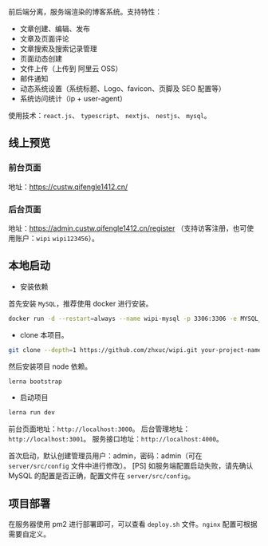 前后端分离，服务端渲染的博客系统。支持特性：

- 文章创建、编辑、发布
- 文章及页面评论
- 文章搜索及搜索记录管理
- 页面动态创建
- 文件上传（上传到 阿里云 OSS）
- 邮件通知
- 动态系统设置（系统标题、Logo、favicon、页脚及 SEO 配置等）
- 系统访问统计（ip + user-agent）

使用技术：`react.js`、 `typescript`、 `nextjs`、 `nestjs`、 `mysql`。

## 线上预览

### 前台页面

地址：https://custw.qifengle1412.cn/

### 后台页面

地址：https://admin.custw.qifengle1412.cn/register （支持访客注册，也可使用账户：`wipi` `wipi123456`）。

## 本地启动

- 安装依赖

首先安装 `MySQL`，推荐使用 docker 进行安装。

```bash
docker run -d --restart=always --name wipi-mysql -p 3306:3306 -e MYSQL_ROOT_PASSWORD=root mysql
```

- clone 本项目。

```bash
git clone --depth=1 https://github.com/zhxuc/wipi.git your-project-name
```

然后安装项目 node 依赖。

```bash
lerna bootstrap
```

- 启动项目

```bash
lerna run dev
```

前台页面地址：`http://localhost:3000`。
后台管理地址：`http://localhost:3001`。
服务接口地址：`http://localhost:4000`。

首次启动，默认创建管理员用户：admin，密码：admin（可在 `server/src/config` 文件中进行修改）。
[PS] 如服务端配置启动失败，请先确认 MySQL 的配置是否正确，配置文件在 `server/src/config`。

## 项目部署

在服务器使用 pm2 进行部署即可，可以查看 `deploy.sh` 文件。`nginx` 配置可根据需要自定义。
